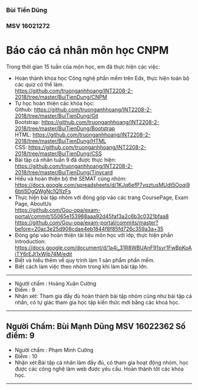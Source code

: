 ### Bùi Tiến Dũng
### MSV 16021272
# Báo cáo cá nhân môn học CNPM
Trong thời gian 15 tuần của môn học, em đã thực hiện các việc:
- Hoàn thành khóa học Công nghệ phần mềm trên Edx, thực hiện toàn bộ các quiz có thể làm.<br /> 
https://github.com/truonganhhoang/INT2208-2-2018/tree/master/BuiTienDung/CNPM<br />
- Tự học hoàn thiện các khóa học:<br />
Github: https://github.com/truonganhhoang/INT2208-2-2018/tree/master/BuiTienDung/Git<br />
Bootstrap: https://github.com/truonganhhoang/INT2208-2-2018/tree/master/BuiTienDung/Bootstrap<br />
HTML: https://github.com/truonganhhoang/INT2208-2-2018/tree/master/BuiTienDung/HTML<br />
CSS: https://github.com/truonganhhoang/INT2208-2-2018/tree/master/BuiTienDung/CSS<br />
- Bài tập cá nhân tuần 9 đã được thực hiện:<br />
https://github.com/truonganhhoang/INT2208-2-2018/tree/master/BuiTienDung/Tinycard<br />
- Hiểu và hoàn thiện bộ thẻ SEMAT cùng nhóm:<br />
https://docs.google.com/spreadsheets/d/1KJq6efP7yqztusMUdt5Ooqi96bti5DgQWgNc1Q1IzFs<br />
- Thực hiện bài tập nhóm với đóng góp vào các trang CoursePage, Exam Page, AboutUs<br />
https://github.com/Gou-opa/exam-portal/commit/55065e153988aaa92d45faf3a2c6b3c0321bfaa8<br />
https://github.com/Gou-opa/exam-portal/commits/master?before=20ac3e25d908cdae4eb1844f8f85fd726c359a3a+35<br />
- Đóng góp vào hoàn thiện tài liệu môn học với lớp, thực hiện phần Introduction:<br />
https://docs.google.com/document/d/1a4i_31R8WBUAnF91syr1FwBpKoAiTY6rEJt1xWjb74M/edit<br />
- Biết và hiểu thêm về quy trình làm 1 sản phẩm phần mềm.<br />
- Biết cách làm việc theo nhóm trong khi làm bài tập lớn.<br />

-------------------------------------------
- Người chấm : Hoàng Xuân Cường
- Điểm : 9
- Nhận xét: Tham gia đầy đủ hoàn thành bài tập nhóm cũng như bài tập cá nhân, có tự giác tham gia học tập kiến thức mới bằng các khoá học.
-------------------------------------------
Người Chấm: Bùi Mạnh Dũng MSV 16022362
Số điểm: 9
-------------------------------------------
- Người chấm : Phạm Minh Cường
- Điểm : 10
- Nhận xét:Bài tập cá nhân làm đầy đủ, có tham gia hoạt động nhóm, học được các công nghệ làm web được yêu cầu. Hoàn thành tốt các khóa học.
-------------------------------------------
